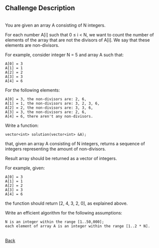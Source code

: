 ## Challenge Description
<br/>
You are given an array A consisting of N integers.

For each number A[i] such that 0 ≤ i < N, we want to count the number of elements of the array that are not the divisors of A[i]. We say that these elements are non-divisors.

For example, consider integer N = 5 and array A such that:

    A[0] = 3
    A[1] = 1
    A[2] = 2
    A[3] = 3
    A[4] = 6

For the following elements:

    A[0] = 3, the non-divisors are: 2, 6,
    A[1] = 1, the non-divisors are: 3, 2, 3, 6,
    A[2] = 2, the non-divisors are: 3, 3, 6,
    A[3] = 3, the non-divisors are: 2, 6,
    A[4] = 6, there aren't any non-divisors.

Write a function:

    vector<int> solution(vector<int> &A);

that, given an array A consisting of N integers, returns a sequence of integers representing the amount of non-divisors.

Result array should be returned as a vector of integers.

For example, given:

    A[0] = 3
    A[1] = 1
    A[2] = 2
    A[3] = 3
    A[4] = 6

the function should return [2, 4, 3, 2, 0], as explained above.

Write an efficient algorithm for the following assumptions:

    N is an integer within the range [1..50,000];
    each element of array A is an integer within the range [1..2 * N].

<br/>[Back](https://github.com/ManuCanedo/DailyCodingChallenges-Cpp) 
